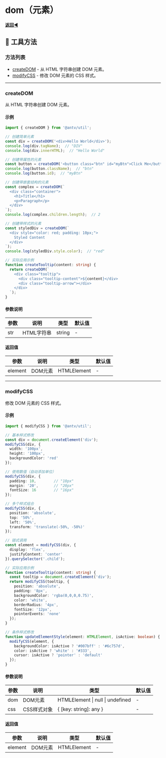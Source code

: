 # dom（元素）

**[返回◀️](../../README.zh-CN.md)**

## 📒 工具方法

### 方法列表

- [createDOM](#createdom) - 从 HTML 字符串创建 DOM 元素。
- [modifyCSS](#modifycss) - 修改 DOM 元素的 CSS 样式。

<hr>

### createDOM

从 HTML 字符串创建 DOM 元素。

#### 示例

```ts
import { createDOM } from '@antv/util';

// 创建简单元素
const div = createDOM('<div>Hello World</div>');
console.log(div.tagName);  // "DIV"
console.log(div.innerHTML);  // "Hello World"

// 创建带属性的元素
const button = createDOM('<button class="btn" id="myBtn">Click Me</button>');
console.log(button.className);  // "btn"
console.log(button.id);  // "myBtn"

// 创建带嵌套结构的元素
const complex = createDOM(`
  <div class="container">
    <h1>Title</h1>
    <p>Paragraph</p>
  </div>
`);
console.log(complex.children.length);  // 2

// 创建带样式的元素
const styledDiv = createDOM(`
  <div style="color: red; padding: 10px;">
    Styled Content
  </div>
`);
console.log(styledDiv.style.color);  // "red"

// 实际应用示例
function createTooltip(content: string) {
  return createDOM(`
    <div class="tooltip">
      <div class="tooltip-content">${content}</div>
      <div class="tooltip-arrow"></div>
    </div>
  `);
}
```

#### 参数说明

| 参数 | 说明 | 类型 | 默认值 |
|---------|------|------|---------|
| str | HTML字符串 | string | - |

#### 返回值

| 参数 | 说明 | 类型 | 默认值 |
|---------|------|------|---------|
| element | DOM元素 | HTMLElement | - |

<hr>

### modifyCSS

修改 DOM 元素的 CSS 样式。

#### 示例

```ts
import { modifyCSS } from '@antv/util';

// 基本样式修改
const div = document.createElement('div');
modifyCSS(div, {
  width: '100px',
  height: '100px',
  backgroundColor: 'red'
});

// 使用数值（自动添加单位）
modifyCSS(div, {
  padding: 10,        // "10px"
  margin: '20',       // "20px"
  fontSize: 16        // "16px"
});

// 多个样式组合
modifyCSS(div, {
  position: 'absolute',
  top: '50%',
  left: '50%',
  transform: 'translate(-50%, -50%)'
});

// 链式调用
const element = modifyCSS(div, {
  display: 'flex',
  justifyContent: 'center'
}).querySelector('.child');

// 实际应用示例
function createTooltip(content: string) {
  const tooltip = document.createElement('div');
  return modifyCSS(tooltip, {
    position: 'absolute',
    padding: '8px',
    backgroundColor: 'rgba(0,0,0,0.75)',
    color: 'white',
    borderRadius: '4px',
    fontSize: '12px',
    pointerEvents: 'none'
  });
}

// 条件样式修改
function updateElementStyle(element: HTMLElement, isActive: boolean) {
  modifyCSS(element, {
    backgroundColor: isActive ? '#007bff' : '#6c757d',
    color: isActive ? 'white' : '#333',
    cursor: isActive ? 'pointer' : 'default'
  });
}
```

#### 参数说明

| 参数 | 说明 | 类型 | 默认值 |
|---------|------|------|---------|
| dom | DOM元素 | HTMLElement \| null \| undefined | - |
| css | CSS样式对象 | { [key: string]: any } | - |

#### 返回值

| 参数 | 说明 | 类型 | 默认值 |
|---------|------|------|---------|
| element | DOM元素 | HTMLElement | - |
